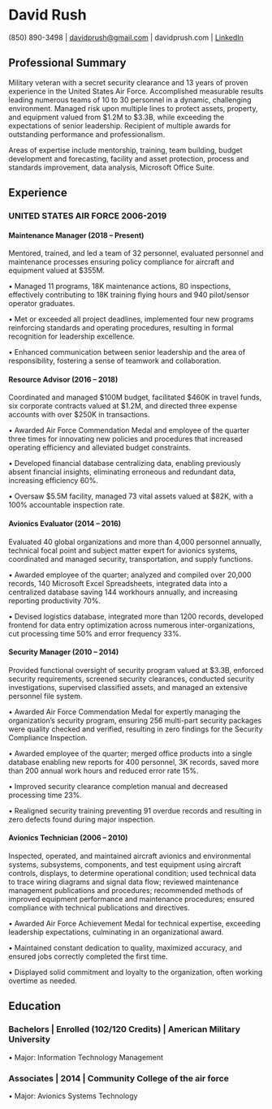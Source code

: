 # David Rush
(850) 890-3498 | davidprush@gmail.com | davidprush.com | [LinkedIn](https://www.linkedin.com/in/davidprush/)
## Professional Summary
Military veteran with a secret security clearance and 13 years of proven experience in the United States Air Force. Accomplished measurable results leading numerous teams of 10 to 30 personnel in a dynamic, challenging environment. Managed risk upon multiple lines to protect assets, property, and equipment valued from $1.2M to $3.3B, while exceeding the expectations of senior leadership. Recipient of multiple awards for outstanding performance and professionalism. 

Areas of expertise include mentorship, training, team building, budget development and forecasting, facility and asset protection, process and standards improvement, data analysis, Microsoft Office Suite.
## Experience
### UNITED STATES AIR FORCE 	2006-2019
#### Maintenance Manager (2018 – Present)
Mentored, trained, and led a team of 32 personnel, evaluated personnel and maintenance processes ensuring policy compliance for aircraft and equipment valued at $355M.

•	Managed 11 programs, 18K maintenance actions, 80 inspections, effectively contributing to 18K training flying hours and 940 pilot/sensor operator graduates.

•	Met or exceeded all project deadlines, implemented four new programs reinforcing standards and operating procedures, resulting in formal recognition for leadership excellence.

•	Enhanced communication between senior leadership and the area of responsibility, fostering a sense of teamwork and collaboration.

#### Resource Advisor (2016 – 2018)
Coordinated and managed $100M budget, facilitated $460K in travel funds, six corporate contracts valued at $1.2M, and directed three expense accounts with over $250K in transactions.

•	Awarded Air Force Commendation Medal and employee of the quarter three times for innovating new policies and procedures that increased operating efficiency and alleviated budget constraints.

•	Developed financial database centralizing data, enabling previously absent financial insights, eliminating erroneous and redundant data, increasing efficiency 60%.

•	Oversaw $5.5M facility, managed 73 vital assets valued at $82K, with a 100% accountable inspection rate.

#### Avionics Evaluator (2014 – 2016)
Evaluated 40 global organizations and more than 4,000 personnel annually, technical focal point and subject matter expert for avionics systems, coordinated and managed security, transportation, and supply functions.

•	Awarded employee of the quarter; analyzed and compiled over 20,000 records, 140 Microsoft Excel Spreadsheets, integrated data into a centralized database saving 144 workhours annually, and increasing reporting productivity 70%.

•	Devised logistics database, integrated more than 1200 records, developed frontend for data entry optimization across numerous inter-organizations, cut processing time 50% and error frequency 33%.

#### Security Manager (2010 – 2014)
Provided functional oversight of security program valued at $3.3B, enforced security requirements, screened security clearances, conducted security investigations, supervised classified assets, and managed an extensive personnel file system.

•	Awarded Air Force Commendation Medal for expertly managing the organization’s security program, ensuring 256 multi-part security packages were quality checked and verified, resulting in zero findings for the Security Compliance Inspection. 

•	Awarded employee of the quarter; merged office products into a single database enabling new reports for 400 personnel, 3K records, saved more than 200 annual work hours and reduced error rate 15%.

•	Improved security clearance completion manual and decreased processing time 23%.

•	Realigned security training preventing 91 overdue records and resulting in zero defects found during major inspection.

#### Avionics Technician (2006 – 2010)
Inspected, operated, and maintained aircraft avionics and environmental systems, subsystems, components, and test equipment using aircraft controls, displays, to determine operational condition; used technical data to trace wiring diagrams and signal data flow; reviewed maintenance management publications and procedures; recommended methods of improved equipment performance and maintenance procedures; ensured compliance with technical publications and directives.

•	Awarded Air Force Achievement Medal for technical expertise, exceeding leadership expectations, culminating in an organizational award.

•	Maintained constant dedication to quality, maximized accuracy, and ensured jobs correctly completed the first time.

•	Displayed solid commitment and loyalty to the organization, often working overtime as needed.

## Education
### Bachelors | Enrolled (102/120 Credits) | American Military University

•	Major: Information Technology Management

### Associates | 2014 | Community College of the air force

•	Major: Avionics Systems Technology
